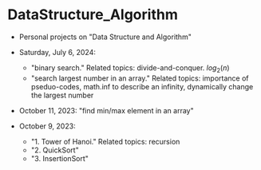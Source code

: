 # DataStructure_Algorithm
- Personal projects on "Data Structure and Algorithm"

- Saturday, July 6, 2024: 
	- "binary search." Related topics: divide-and-conquer. $log_{2}(n)$
	- "search largest number in an array." Related topics: importance of pseduo-codes, math.inf to describe an infinity, dynamically change the largest number 

- October 11, 2023: "find min/max element in an array"

- October 9, 2023: 
	- "1. Tower of Hanoi." Related topics: recursion
	- "2. QuickSort"
	- "3. InsertionSort"
